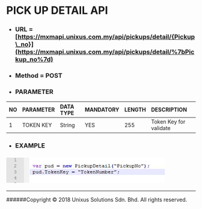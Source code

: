 # PICK UP DETAIL API



* ### URL = [https://mxmapi.unixus.com.my/api/pickups/detail/{Pickup\_no}](https://mxmapi.unixus.com.my/api/pickups/detail/%7bPickup_no%7d)
* ### Method = POST
* ### PARAMETER

| NO | PARAMETER | DATA TYPE | MANDATORY | LENGTH | DESCRIPTION |
| :--- | :--- | :--- | :--- | :--- | :--- |
| 1 | TOKEN KEY | String | YES | 255 | Token Key for validate |



* ### EXAMPLE

### ![](/assets/detpick.JPG)

---

######Copyright © 2018 Unixus Solutions Sdn. Bhd. All rights reserved.       

 


